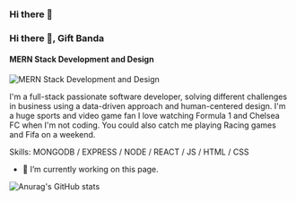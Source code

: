 ### Hi there 👋

### Hi there 👋, Gift Banda
#### MERN Stack Development and Design
![MERN Stack Development and Design](https://arturssmirnovs.github.io/github-profile-readme-generator/images/banner.png)

I'm a full-stack passionate software developer, solving different challenges in business using a data-driven approach and human-centered design.
I'm a huge sports and video game fan I love watching Formula 1 and Chelsea FC when I'm not coding. You could also catch me playing Racing games and Fifa on a weekend.

Skills: MONGODB / EXPRESS / NODE / REACT / JS / HTML / CSS

- 🔭 I’m currently working on this page. 






![Anurag's GitHub stats](https://github-readme-stats.vercel.app/api?username=giftbanda&show_icons=true)
